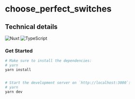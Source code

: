 # choose_perfect_switches

## Technical details

![Nuxt](https://img.shields.io/badge/Nuxt.js-35495E?style=for-the-badge&logo=nuxt.js&logoColor=4FC08D)
![TypeScript](https://img.shields.io/badge/TypeScript-007ACC?style=for-the-badge&logo=typescript&logoColor=white)

### Get Started
``` bash
# Make sure to install the dependencies:
# yarn
yarn install


# Start the development server on `http://localhost:3000`:
# yarn
yarn dev

```
